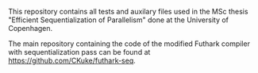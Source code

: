 This repository contains all tests and auxilary files used in the MSc thesis "Efficient Sequentialization of Parallelism" done at the University of Copenhagen.

The main repository containing the code of the modified Futhark compiler with sequentialization pass can be found at https://github.com/CKuke/futhark-seq.
